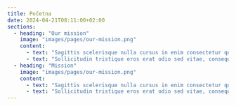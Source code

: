 ```yaml
---
title: Početna
date: 2024-04-21T08:11:00+02:00
sections:
  - heading: "Our mission"
    image: "images/pages/our-mission.png"
    content:
      - text: "Sagittis scelerisque nulla cursus in enim consectetur quam. Dictum urna sed consectetur neque tristique pellentesque. Blandit amet, sed aenean erat arcu morbi. Cursus faucibus nunc nisl netus morbi vel porttitor vitae ut. Amet vitae fames senectus vitae."
      - text: "Sollicitudin tristique eros erat odio sed vitae, consequat turpis elementum. Lorem nibh vel, eget pretium arcu vitae. Eros eu viverra donec ut volutpat donec laoreet quam urna. Sollicitudin."
  - heading: "Mission"
    image: "images/pages/our-mission.png"
    content:
      - text: "Sagittis scelerisque nulla cursus in enim consectetur quam. Dictum urna sed consectetur neque tristique pellentesque. Blandit amet, sed aenean erat arcu morbi. Cursus faucibus nunc nisl netus morbi vel porttitor vitae ut. Amet vitae fames senectus vitae."
      - text: "Sollicitudin tristique eros erat odio sed vitae, consequat turpis elementum. Lorem nibh vel, eget pretium arcu vitae. Eros eu viverra donec ut volutpat donec laoreet quam urna. Sollicitudin."
---
```

